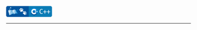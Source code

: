 <a href="https://github.com/seol-yu/TIL/tree/master/C++" target="_blank"><img src="https://github.com/seol-yu/TIL/blob/master/images/cPlusPlus-badge-logo.png?raw=true" height=30 /></a>
<br />

---



